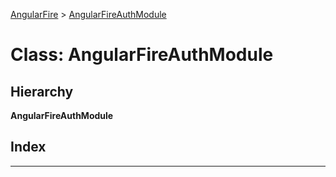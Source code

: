 [AngularFire](../README.md) > [AngularFireAuthModule](../classes/angularfireauthmodule.md)

# Class: AngularFireAuthModule

## Hierarchy

**AngularFireAuthModule**

## Index

---

